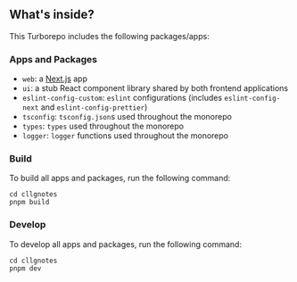 ## What's inside?

This Turborepo includes the following packages/apps:

### Apps and Packages

- `web`: a [Next.js](https://nextjs.org/) app
- `ui`: a stub React component library shared by both frontend applications
- `eslint-config-custom`: `eslint` configurations (includes `eslint-config-next` and `eslint-config-prettier`)
- `tsconfig`: `tsconfig.json`s used throughout the monorepo
- `types`: `types` used throughout the monorepo
- `logger`: `logger` functions used throughout the monorepo

### Build

To build all apps and packages, run the following command:

```
cd cllgnotes
pnpm build
```

### Develop

To develop all apps and packages, run the following command:

```
cd cllgnotes
pnpm dev
```